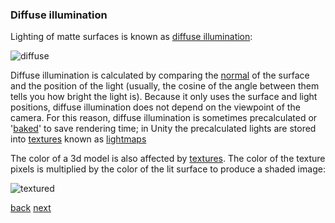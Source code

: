 
### Diffuse illumination

Lighting of matte surfaces is known as [diffuse illumination](glossary.md#diffuse):

![diffuse](http://www.reindelsoftware.com/Documents/Mapping/images/diffuse_teapot2.gif)

Diffuse illumination is calculated by comparing the [normal](#normal.md) of the surface and the position of the light  (usually, the cosine of the angle between them tells you how bright the light is). Because it only uses the surface and light positions, diffuse illumination does not depend on the viewpoint of the camera.  For this reason,  diffuse illumination is sometimes precalculated or '[baked](glossary.md#baking)' to save rendering time; in Unity the precalculated lights are stored into [textures](glossary.md#texture) known as [lightmaps](glossary.md#lightmap)

The color of a 3d model is also affected by [textures](glossary.md#texture).  The color of the texture pixels is multiplied by the color of the lit surface to produce a shaded image:

![textured](https://tpfto.files.wordpress.com/2012/03/teapots.png)

[back](2-3-3d-lighting.md) [next](2-5-specular-lighting.md)
